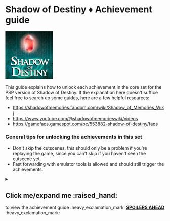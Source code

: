 **Shadow of Destiny :diamonds: Achievement guide**
=======================================
<img src="../../../Assets/Images/Logo_ShadowOfDestiny.jpg" 
    alt="Shadow of Destiny (PSP) Logo]" width=150>

This guide explains how to unlock each achievement in the core set for the PSP version of Shadow of Destiny.
If the explanation here doesn't suffice feel free to search up some guides, here are a few helpful resources:

+ https://shadowofmemories.fandom.com/wiki/Shadow_of_Memories_Wiki
+ https://www.youtube.com/@shadowofmemorieswiki/videos
+ https://gamefaqs.gamespot.com/pc/553882-shadow-of-destiny/faqs

### General tips for unlocking the achievements in this set
+ Don't skip the cutscenes, this should only be a problem if you're replaying the game, since you can't skip if you haven't seen the cutscene yet.
+ Fast forwarding with emulator tools is allowed and should still trigger the achievements.

<Details>
    <summary><h2>Click me/expand me :raised_hand:</h2> to view the achievement guide :heavy_exclamation_mark: <b><u>SPOILERS AHEAD</u></b> :heavy_exclamation_mark:</summary>

***

## <b>Achievements</b> *divided by category*

### :gem: Story completion

| Title + <i>ID (dev info)</i> | Explanation & tips | Specific unlock criteria |
|----|---|---|
| :trophy: <b>Prologue completed</b><br><i>a_PrologueComplete</i> | / | / |
| :trophy: <b>Chapter 1 completed</b><br><i>a_Chapter1Complete</i> | / | / |
| :trophy: <b>Chapter 2 completed</b><br><i>a_Chapter2Complete</i> | / | / |
| :trophy: <b>Chapter 3 completed</b><br><i>a_Chapter3Complete</i> | / | / |
| :trophy: <b>Chapter 4 completed</b><br><i>a_Chapter4Complete</i> | / | / |
| :trophy: <b>Chapter 5 completed</b><br><i>a_Chapter6Complete</i> | / | / |
| :trophy: <b>Chapter 6 completed</b><br><i>a_Chapter6Complete</i> | / | / |
| :trophy: <b>Chapter 7 completed</b><br><i>a_Chapter7Complete</i> | / | / |
| :trophy: <b>Chapter 8 completed</b><br><i>a_Chapter8Complete</i> | / | / |
| :trophy: <b>Epilogue completed</b><br><i>a_EpilogueComplete</i> | / | / |
| :trophy: <b>EX chapter completed</b><br><i>a_EXChapterComplete</i> | / | / |
| :trophy: <b>_title_</b><br><i>_a_templateID_</i> | _explanation_ | _unlockCriteria_ |

### :gem: Branching paths
| Title + ID (dev info) | Explanation & tips | Specific unlock criteria |
|----|---|---|
| :trophy: <b>An egg?</b><br><i>a_GetOrnamentalEgg</i> | 1. In chapter 1, talk to the kid and chose not to save his grandpa. <br> 2. Then go back to the Marktplatz and interact with the performer dressed in white | / |
| :trophy: <b>Egg collection #1</b><br><i>a_EggCollection1</i> | - Prerequisite achievement => a_GetOrnamentalEgg <br> 1. In chapter 1, head into the burning bar. <br> 2. Time travel to the past <br> 3. Interact with the fortune teller <br> 4. Go back to the present, Back in the burning bar, interact with the stairs, the door and walk around the bar <br> 5. Go back to the past, this time you spawn inside the bar, if not repeat from step 4. <br> 6. Now go downstairs twice. The second time you go down and if you have the ornamental egg, you will unlock this achievement. | / |
| :trophy: <b>Egg collection #2</b><br><i>a_EggCollection2</i> | Prerequisite achievement => a_GetOrnamentalEgg <br> In chapter 3 go to the bar and head downstairs | / |
| :trophy: <b>_title_</b><br><i>_a_templateID_</i> | _explanation_ | _unlockCriteria_ |

### :gem: Endings
| Title + ID (dev info) | Explanation & tips | Specific unlock criteria |
|----|---|---|
| :trophy: <b>_title</b> <br> <i>a_EndingA</i> | _explanation_ | _unlockCriteria_ |
| :trophy: <b>_title</b> <br> <i>a_EndingB1</i> | _explanation_ | _unlockCriteria_ |
| :trophy: <b>_title</b> <br> <i>a_EndingB2</i> | _explanation_ | _unlockCriteria_ |
| :trophy: <b>_title</b> <br> <i>a_EndingC</i> | _explanation_ | _unlockCriteria_ |
| :trophy: <b>_title</b> <br> <i>a_EndingD</i> | _explanation_ | _unlockCriteria_ |
| :trophy: <b>_title_</b><br><i>_a_templateID_</i> | _explanation_ | _unlockCriteria_ |

### :gem: Side content & extra cutscenes
| Title + ID (dev info) | Explanation & tips | Specific unlock criteria |
|----|---|---|
| :trophy: <b>An interesting shape</b><br><i>a_IntroduceEggCollecting</i> | - Prerequisite achievement => a_GetOrnamentalEgg <br> - Stand near the town planter and use the ornamental egg on him during chapter 2 <br> - You can find him in 1580 in the Marktplatz after you visit Margarette's house | / |
| :trophy: <b>Eike the pyromancer</b><br><i>a_EikeThePyromancer</i> |  1. In chapter 2, use the <u>lighter</u> to scare away the crowd in 1580 <br> 2. When talking to the townplanter chose to build a statue <br> 3. Finish the chapter <br> - [Youtube guide - Scenes statue or flowers](https://www.youtube.com/watch?v=DeA72VF3NP8 "Shadow of Destiny - Scenes statue or flowers") | Triggered achievement => Once started, complete in the same session, otherwise you may have to restart the chapter. This trigger disables when you pick flowers |
| :trophy: <b>Eike the magician</b><br><i>a_EikeTheMagician</i> | 1. In chapter 2, use the <u>cellphone</u> to scare away the crowd in 1580 <br> 2. When talking to the townplanter chose to build a statue <br> 3. Finish the chapter <br> - [Youtube guide - Scenes statue or flowers](https://www.youtube.com/watch?v=DeA72VF3NP8 "Shadow of Destiny - Scenes statue or flowers") | Triggered achievement => Once started, complete in the same session, otherwise you may have to restart the chapter. This trigger disables when you pick flowers |
| :trophy: <b>Squire's orders: 'Flowers only'</b><br><i>a_SquireOrdersFlowers</i> | 1. In chapter 2, when talking to the townplanter with the squire's crest, chose to plant flowers <br> 2. Finish the chapter <br> - [Youtube guide - Scenes statue or flowers](https://www.youtube.com/watch?v=DeA72VF3NP8 "Shadow of Destiny - Scenes statue or flowers") | Triggered achievement => Once started, complete in the same session, otherwise you may have to restart the chapter |
| :trophy: <b>Squire's orders: 'No, a statue'</b><br><i>a_SquireOrdersStatue</i> | _explanation_ | _unlockCriteria_ |
| :trophy: <b>Art appreciator</b><br><i>a_ArtAppreciator</i> | - Interact with all 7 paintings in the Brum Museum <br> - You can find them on the second floor, where your first meet Eckart | Measured achievement => Once started, complete in the same session, otherwise you may have to restart the chapter  |
| :trophy: <b>Enigmatic couple #1</b><br><i>a_EnigmaticCouple1</i> | - Talk to both the man and woman multiple times to progress the dialogue <br>- You can find them during the prologue (present) or chapter 1 (past) <br> - [Youtube guide - Lost Young Couple Sidequest Guide PSP](https://www.youtube.com/watch?v=zL96i0QQLME "Shadow of Destiny / Memories - Lost Young Couple Sidequest Guide PSP") | Measured achievement => Once started, complete in the same session, otherwise you may have to restart the chapter |
| :trophy: <b>Lost young couple #1</b><br><i>a_LostYoungCouple1</i> | - Talk to both the man and woman multiple times to progress the dialogue <br>- You can find them in the past during chapter 2 <br> - [Youtube guide - Lost Young Couple Sidequest Guide PSP](https://www.youtube.com/watch?v=zL96i0QQLME "Shadow of Destiny / Memories - Lost Young Couple Sidequest Guide PSP")| Measured achievement => Once started, complete in the same session, otherwise you may have to restart the chapter |
| :trophy: <b>_title_</b><br><i>_a_templateID_</i> | _explanation_ | _unlockCriteria_ |

### :gem: Hidden cutscenes that lead to death
| Title + ID (dev info) | Explanation & tips | Specific unlock criteria |
|----|---|---|---|
| :trophy: <b>That's a big no no</b><br><i>a_MetYouBefore</i> | Die 4 times to the tree killer while speaking to Dana in chapter 2 | / |
| :trophy: <b>Feels like I met you before...</b><br><i>a_ErasingEike</i> | Talk to yourself at cafe Sonné in the past during the prologue | / |
| :trophy: <b>_title_</b><br><i>_a_templateID_</i> | _explanation_ | _unlockCriteria_ |

</details> 